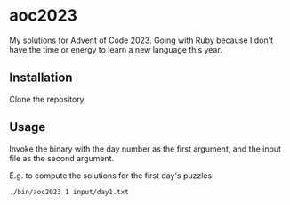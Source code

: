 # aoc2023

My solutions for Advent of Code 2023. Going with Ruby because I don't have the time or energy to learn a new language this year.

## Installation

Clone the repository.

## Usage

Invoke the binary with the day number as the first argument, and the input file as the second argument.

E.g. to compute the solutions for the first day's puzzles:
```sh
./bin/aoc2023 1 input/day1.txt
```
